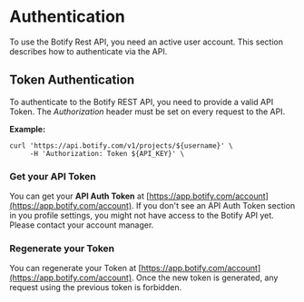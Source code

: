 # Authentication

To use the Botify Rest API, you need an active user account. This section describes how to authenticate via the API.

## Token Authentication
To authenticate to the Botify REST API, you need to provide a valid API Token.
The *Authorization* header must be set on every request to the API.

**Example:**
```SH
curl 'https://api.botify.com/v1/projects/${username}' \
     -H 'Authorization: Token ${API_KEY}' \
```

### Get your API Token
You can get your **API Auth Token** at [https://app.botify.com/account](https://app.botify.com/account).
If you don't see an API Auth Token section in you profile settings, you might not have access to the Botify API yet. Please contact your account manager.


### Regenerate your Token
You can regenerate your Token at [https://app.botify.com/account](https://app.botify.com/account).
Once the new token is generated, any request using the previous token is forbidden.
